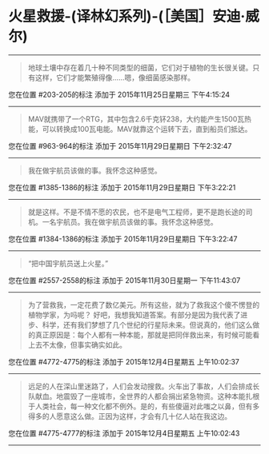 # 火星救援-(译林幻系列)-(［美国］安迪·威尔)

---

> 地球土壤中存在着几十种不同类型的细菌，它们对于植物的生长很关键。只有这样，它们才能繁殖得像……嗯，像细菌感染那样。

您在位置 #203-205的标注 添加于 2015年11月25日星期三 下午4:15:24

---

> MAV就携带了一个RTG，其中包含2.6千克钚238，大约能产生1500瓦热能，可以转换成100瓦电能。MAV就靠这个运转下去，直到船员们抵达。

您在位置 #963-964的标注 添加于 2015年11月29日星期日 下午2:32:47

---

> 我在做宇航员该做的事。我怀念这种感觉。

您在位置 #1385-1386的标注 添加于 2015年11月29日星期日 下午3:22:21

---

> 就是这样。不是不情不愿的农民，也不是电气工程师，更不是跑长途的司机。一名宇航员。我在做宇航员该做的事。我怀念这种感觉。

您在位置 #1384-1386的标注 添加于 2015年11月29日星期日 下午3:22:47

---

> “把中国宇航员送上火星。”

您在位置 #2557-2558的标注 添加于 2015年11月30日星期一 下午11:43:07

---

> 为了营救我，一定花费了数亿美元。所有这些，就为了救我这个傻不愣登的植物学家，为吗呢？ 好吧，我想我知道答案。有部分是因为我代表了进步、科学，还有我们梦想了几个世纪的行星际未来。但说真的，他们这么做的真正原因是：每个人都有一种本能，那就是把同伴救出来，有时候可能看上去不太像，但事实确实如此。

您在位置 #4772-4775的标注 添加于 2015年12月4日星期五 上午10:02:37

---

> 远足的人在深山里迷路了，人们会发动搜救。火车出了事故，人们会排成长队献血。地震毁了一座城市，全世界的人都会捐出紧急物资。这种本能扎根于人类社会，每一种文化都不例外。是的，有些傻逼对此嗤之以鼻，但有多得多的人愿意这么做。正因为这样，才会有几十亿人站在我这边。

您在位置 #4775-4777的标注 添加于 2015年12月4日星期五 上午10:02:43

---

